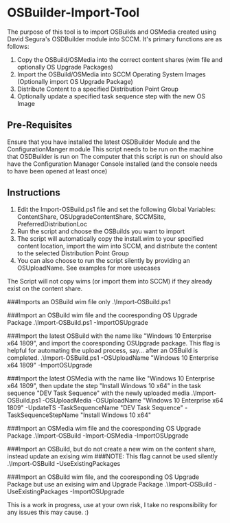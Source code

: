 # OSBuilder-Import-Tool

The purpose of this tool is to import OSBuilds and OSMedia created using David Segura's OSDBuilder module into SCCM. It's primary functions are as follows:
1. Copy the OSBuild/OSMedia into the correct content shares (wim file and optionally OS Upgrade Packages)
2. Import the OSBuild/OSMedia into SCCM Operating System Images (Optionally import OS Upgrade Package)
3. Distribute Content to a specified Distribution Point Group
4. Optionally update a specified task sequence step with the new OS Image

## Pre-Requisites
Ensure that you have installed the latest OSDBuilder Module and the ConfigurationManger module
This script needs to be run on the machine that OSDBuilder is run on
The computer that this script is run on should also have the Configuration Manager Console installed (and the console needs to have been opened at least once)

## Instructions
1. Edit the Import-OSBuild.ps1 file and set the following Global Variables: ContentShare, OSUpgradeContentShare, SCCMSite, PreferredDistributionLoc
2. Run the script and choose the OSBuilds you want to import
3. The script will automatically copy the install.wim to your specified content location, import the wim into SCCM, and distribute the content to the selected Distribution Point Group
4. You can also choose to run the script silently by providing an OSUploadName. See examples for more usecases

The Script will not copy wims (or import them into SCCM) if they already exist on the content share.

###Imports an OSBuild wim file only
.\Import-OSBuild.ps1


###Import an OSBuild wim file and the cooresponding OS Upgrade Package
.\Import-OSBuild.ps1 -ImportOSUpgrade


###Import the latest OSBuild with the name like "Windows 10 Enterprise x64 1809", and import the cooresponding OSUpgrade package. This flag is helpful for automating the upload process, say... after an OSBuild is completed.
.\Import-OSBuild.ps1 -OSUploadName "Windows 10 Enterprise x64 1809" -ImportOSUpgrade


###Import the latest OSMedia with the name like "Windows 10 Enterprise x64 1809", then update the step "Install Windows 10 x64" in the task sequence "DEV Task Sequence" with the newly uploaded media
.\Import-OSBuild.ps1 -OSUploadMedia -OSUploadName "Windows 10 Enterprise x64 1809" -UpdateTS -TaskSequenceName "DEV Task Sequence" -TaskSequenceStepName "Install Windows 10 x64" 


###Import an OSMedia wim file and the cooresponding OS Upgrade Package
.\Import-OSBuild -Import-OSMedia -ImportOSUpgrade


###Import an OSBuild, but do not create a new wim on the content share, instead update an exising wim
###NOTE: This flag cannot be used silently
.\Import-OSBuild -UseExistingPackages


###Import an OSBuild wim file, and the cooresponding OS Upgrade Package but use an exising wim and Upgrade Package
.\Import-OSBuild -UseExistingPackages -ImportOSUpgrade


This is a work in progress, use at your own risk, I take no responsibility for any issues this may cause. :)
